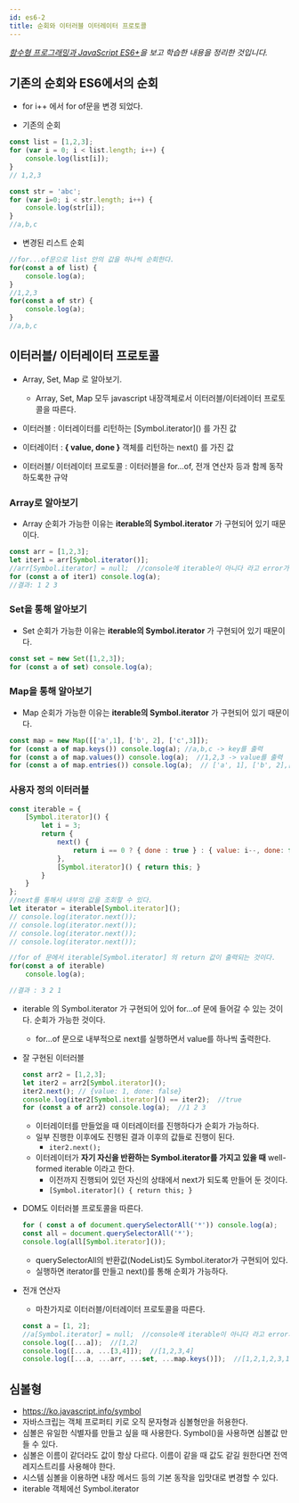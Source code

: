 ```yaml
---
id: es6-2
title: 순회와 이터러블 이터레이터 프로토콜
---
```

_[함수형 프로그래밍과 JavaScript ES6+](https://www.inflearn.com/course/functional-es6/dashboard)을 보고 학습한 내용을 정리한 것입니다._

## 기존의 순회와 ES6에서의 순회
- for i++ 에서 for of문을 변경 되었다.

- 기존의 순회
```js
const list = [1,2,3];
for (var i = 0; i < list.length; i++) {
    console.log(list[i]);
}
// 1,2,3

const str = 'abc';
for (var i=0; i < str.length; i++) {
    console.log(str[i]);
}
//a,b,c
```

- 변경된 리스트 순회
```js
//for...of문으로 list 안의 값을 하나씩 순회한다.
for(const a of list) {
    console.log(a);
}
//1,2,3
for(const a of str) {
    console.log(a);
}
//a,b,c
```

## 이터러블/ 이터레이터 프로토콜
- Array, Set, Map 로 알아보기.
    - Array, Set, Map 모두 javascript 내장객체로서 이터러블/이터레이터 프로토콜을 따른다.

- 이터러블 : 이터레이터를 리턴하는 \[Symbol.iterator]() 를 가진 값
- 이터레이터 : **{ value, done }** 객체를 리턴하는 next() 를 가진 값
- 이터러블/ 이터레이터 프로토콜 : 이터러블을 for...of, 전개 연산자 등과 함께 동작하도록한 규약

### Array로 알아보기
- Array 순회가 가능한 이유는 **iterable의 Symbol.iterator** 가 구현되어 있기 때문이다.
```js
const arr = [1,2,3];
let iter1 = arr[Symbol.iterator()];
//arr[Symbol.iterator] = null;  //console에 iterable이 아니다 라고 error가 난다.
for (const a of iter1) console.log(a);
//결과: 1 2 3
```

### Set을 통해 알아보기
- Set 순회가 가능한 이유는 **iterable의 Symbol.iterator** 가 구현되어 있기 때문이다.
```js
const set = new Set([1,2,3]);
for (const a of set) console.log(a);
```

### Map을 통해 알아보기
- Map 순회가 가능한 이유는 **iterable의 Symbol.iterator** 가 구현되어 있기 때문이다.
```js
const map = new Map([['a',1], ['b', 2], ['c',3]]);
for (const a of map.keys()) console.log(a); //a,b,c -> key를 출력
for (const a of map.values()) console.log(a);  //1,2,3 -> value를 출력
for (const a of map.entries()) console.log(a);  // ['a', 1], ['b', 2],['c', 3]
```

### 사용자 정의 이터러블
```js
const iterable = {
    [Symbol.iterator]() {
        let i = 3;
        return {
            next() {
                return i == 0 ? { done : true } : { value: i--, done: false }; 
            },
            [Symbol.iterator]() { return this; }
        }
    }
};
//next를 통해서 내부의 값을 조회할 수 있다.
let iterator = iterable[Symbol.iterator]();
// console.log(iterator.next());
// console.log(iterator.next());
// console.log(iterator.next());
// console.log(iterator.next());

//for of 문에서 iterable[Symbol.iterator] 의 return 값이 출력되는 것이다.
for(const a of iterable)
    console.log(a);

//결과 : 3 2 1
```
- iterable 의 Symbol.iterator 가 구현되어 있어 for...of 문에 들어갈 수 있는 것이다. 순회가 가능한 것이다.
    - for...of 문으로 내부적으로 next를 실행하면서 value를 하나씩 출력한다.

- 잘 구현된 이터러블
    ```js
    const arr2 = [1,2,3];
    let iter2 = arr2[Symbol.iterator]();
    iter2.next(); // {value: 1, done: false}
    console.log(iter2[Symbol.iterator]() == iter2);  //true
    for (const a of arr2) console.log(a);  //1 2 3
    ```
    - 이터레이터를 만들었을 때 이터레이터를 진행하다가 순회가 가능하다.
    - 일부 진행한 이후에도 진행된 결과 이후의 값들로 진행이 된다.
        - `iter2.next();`
    - 이터레이터가 **자기 자신을 반환하는 Symbol.iterator를 가지고 있을 때** well-formed iterable 이라고 한다.
        - 이전까지 진행되어 있던 자신의 상태에서 next가 되도록 만들어 둔 것이다.
        - `[Symbol.iterator]() { return this; }`

- DOM도 이터러블 프로토콜을 따른다.
    ```js
    for ( const a of document.querySelectorAll('*')) console.log(a);
    const all = document.querySelectorAll('*');
    console.log(all[Symbol.iterator]());
    ```
    - querySelectorAll의 반환값(NodeList)도 Symbol.iterator가 구현되어 있다. 
    - 실행하면 iterator를 만들고 next()를 통해 순회가 가능하다.

- 전개 연산자
    - 마찬가지로 이터러블/이터레이터 프로토콜을 따른다.
    ```js
    const a = [1, 2];
    //a[Symbol.iterator] = null;  //console에 iterable이 아니다 라고 error가 난다.
    console.log([...a]);  //[1,2]
    console.log([...a, ...[3,4]]);  //[1,2,3,4]
    console.log([...a, ...arr, ...set, ...map.keys()]);  //[1,2,1,2,3,1,2,3,"a","b","c"]
    ```

## 심볼형
- https://ko.javascript.info/symbol
- 자바스크립는 객체 프로퍼티 키로 오직 문자형과 심볼형만을 허용한다.
- 심볼은 유일한 식별자를 만들고 싶을 때 사용한다. Symbol()을 사용하면 심볼값 만들 수 있다.
- 심볼은 이름이 같더라도 값이 항상 다르다. 이름이 같을 때 값도 같길 원한다면 전역 레지스트리를 사용해야 한다.
- 시스템 심볼을 이용하면 내장 메서드 등의 기본 동작을 입맛대로 변경할 수 있다.
- iterable 객체에선 Symbol.iterator
